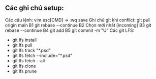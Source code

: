 Các ghi chú setup:
- 
Các câu lệnh:
vim
esc[CMD] -> :wq save
Ghi chú git khi conflict:
git pull origin main
B1 git rebase --continue
B2 Chọn mới nhất [incoming]
B3 git rebase --continue
B4 git add
B5 git commit -m "U"
Các git LFS:
- git lfs install
- git lfs pull
- git lfs track "*.psd"
- git lfs fetch <remote> --include="*.psd"
- git lfs fetch --all
- git lfs clone
- git lfs prune
